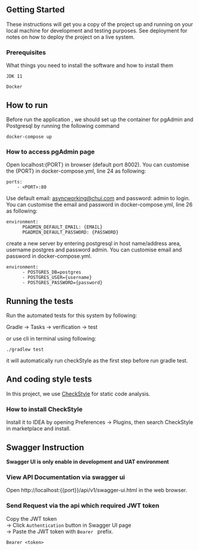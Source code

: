 ## Getting Started

These instructions will get you a copy of the project up and running on your local machine for development and testing purposes. See deployment for notes on how to deploy the project on a live system.

### Prerequisites

What things you need to install the software and how to install them

```
JDK 11
```
```
Docker
```

## How to run

Before run the application , we should set up the container for pgAdmin and Postgresql by running the following command
```
docker-compose up
```
### How to access pgAdmin page

Open localhost:{PORT} in browser (default port 8002). You can customise the {PORT} in docker-compose.yml, line 24 as following:
```
ports:
    - <PORT>:80
```
Use default email: asyncworking@chui.com and password: admin to login. You can customise the email and password in docker-compose.yml, line 26 as following:
```
environment:
      PGADMIN_DEFAULT_EMAIL: {EMAIL}
      PGADMIN_DEFAULT_PASSWORD: {PASSWORD}
```
create a new server by entering postgresql in host name/address area, username postgres and password admin. You can customise email and password in docker-compose.yml.
```
environment:
      - POSTGRES_DB=postgres
      - POSTGRES_USER={username}
      - POSTGRES_PASSWORD={password}
```
## Running the tests

 Run the automated tests for this system by following:
 
 Gradle -> Tasks -> verification -> test
 
 or use cli in terminal using following:
 
 ```
 ./gradlew test

 ```
 it will automatically run checkStyle as the first step before run gradle test.
 
## And coding style tests

In this project, we use [CheckStyle](https://checkstyle.sourceforge.io/) for static code analysis.

### How to install CheckStyle

Install it to IDEA by opening Preferences -> Plugins, then search CheckStyle in marketplace and install.

## Swagger Instruction
**Swagger UI is only enable in development and UAT environment**
### View API Documentation via swagger ui
Open http://localhost:{{port}}/api/v1/swagger-ui.html in the web browser.

### Send Request via the api which required JWT token
Copy the JWT token <br>
-> Click `Authentication` button in Swagger UI page<br>
-> Paste the JWT token with `Bearer ` prefix.
```
Bearer <token>
```